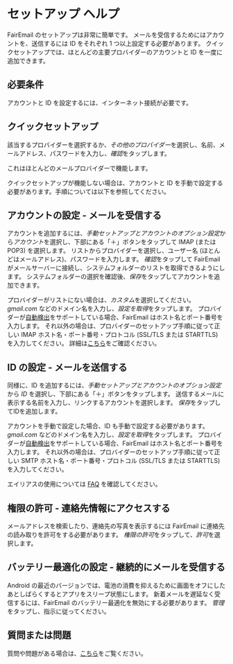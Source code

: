 # セットアップ ヘルプ

FairEmail のセットアップは非常に簡単です。 メールを受信するためにはアカウントを、送信するには ID をそれぞれ 1 つ以上設定する必要があります。 クイックセットアップでは、ほとんどの主要プロバイダーのアカウントと ID を一度に追加できます。

## 必要条件

アカウントと ID を設定するには、インターネット接続が必要です。

## クイックセットアップ

該当するプロバイダーを選択するか、*その他のプロバイダー*を選択し、名前、メールアドレス、パスワードを入力し、*確認*をタップします。

これはほとんどのメールプロバイダーで機能します。

クイックセットアップが機能しない場合は、アカウントと ID を手動で設定する必要があります。手順については以下を参照してください。

## アカウントの設定 - メールを受信する

アカウントを追加するには、*手動セットアップとアカウントのオプション設定*から*アカウント*を選択し、下部にある「＋」ボタンをタップして IMAP (または POP3) を選択します。 リストからプロバイダーを選択し、ユーザー名 (ほとんどはメールアドレス)、パスワードを入力します。 *確認*をタップして FairEmail がメールサーバーに接続し、システムフォルダーのリストを取得できるようにします。 システムフォルダーの選択を確認後、*保存*をタップしてアカウントを追加できます。

プロバイダーがリストにない場合は、*カスタム*を選択してください。 *gmail.com* などのドメイン名を入力し、*設定を取得*をタップします。 プロバイダーが[自動検出](https://tools.ietf.org/html/rfc6186)をサポートしている場合、FairEmail はホスト名とポート番号を入力します。 それ以外の場合は、プロバイダーのセットアップ手順に従って正しい IMAP ホスト名・ポート番号・プロトコル (SSL/TLS または STARTTLS) を入力してください。 詳細は[こちら](https://github.com/M66B/FairEmail/blob/master/FAQ.md#authorizing-accounts)をご確認ください。

## ID の設定 - メールを送信する

同様に、ID を追加するには、*手動セットアップとアカウントのオプション設定*から *ID* を選択し、下部にある「＋」ボタンをタップします。 送信するメールに表示する名前を入力し、リンクするアカウントを選択します。 *保存*をタップしてIDを追加します。

アカウントを手動で設定した場合、ID も手動で設定する必要があります。 *gmail.com* などのドメイン名を入力し、*設定を取得*をタップします。 プロバイダーが[自動検出](https://tools.ietf.org/html/rfc6186)をサポートしている場合、FairEmail はホスト名とポート番号を入力します。 それ以外の場合は、プロバイダーのセットアップ手順に従って正しい SMTP ホスト名・ポート番号・プロトコル (SSL/TLS または STARTTLS) を入力してください。

エイリアスの使用については [FAQ](https://github.com/M66B/FairEmail/blob/master/FAQ.md#FAQ9) を確認してください。

## 権限の許可 - 連絡先情報にアクセスする

メールアドレスを検索したり、連絡先の写真を表示するには FairEmail に連絡先の読み取りを許可をする必要があります。 *権限の許可*をタップして、*許可*を選択します。

## バッテリー最適化の設定 - 継続的にメールを受信する

Android の最近のバージョンでは、電池の消費を抑えるために画面をオフにしたあとしばらくするとアプリをスリープ状態にします。 新着メールを遅延なく受信するには、FairEmail のバッテリー最適化を無効にする必要があります。 *管理*をタップし、指示に従ってください。

## 質問または問題

質問や問題がある場合は、[こちら](https://github.com/M66B/FairEmail/blob/master/FAQ.md)をご覧ください。
